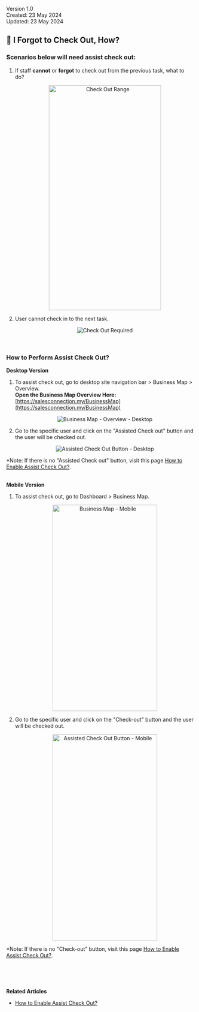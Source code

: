 Version 1.0<br>
Created: 23 May 2024<br>
Updated: 23 May 2024<br>
## 🚪 I Forgot to Check Out, How?

### Scenarios below will need assist check out:

  1. If staff **cannot** or **forgot** to check out from the previous task, what to do?<br>

     <p align="center">
        <img src="img/Check_Out_Range.png" alt="Check Out Range" width="300" height="600">
     </p>
     
  2. User cannot check in to the next task.<br>

     <p align="center">
        <img src="img/Check_Out_Required.png" alt="Check Out Required">
     </p>
     <br>
  
### How to Perform Assist Check Out?

  **Desktop Version**<br>
  1. To assist check out, go to desktop site navigation bar > Business Map > Overview.<br>
     **Open the Business Map Overview Here:** [https://salesconnection.my/BusinessMap](https://salesconnection.my/BusinessMap)<br>

     <p align="center">
        <img src="img/Business_Map_Overview.png" alt="Business Map - Overview - Desktop">
     </p>
     
  2. Go to the specific user and click on the "Assisted Check out" button and the user will be checked out.<br>

     <p align="center">
        <img src="img/Assisted_Check_Out_Button_Desktop.png" alt="Assisted Check Out Button - Desktop">
     </p>
     
  *Note: If there is no "Assisted Check out" button, visit this page [How to Enable Assist Check Out?](https://salesconnection.github.io/Sales-Connection-Support/Enable_Assist_Check_Out.html).<br><br>

  **Mobile Version**<br>
  1. To assist check out, go to Dashboard > Business Map.<br>

     <p align="center">
        <img src="img/Business_Map_Mobile.png" alt="Business Map - Mobile" width="280" height="550">
     </p>
     
  2. Go to the specific user and click on the "Check-out" button and the user will be checked out.<br>

     <p align="center">
        <img src="img/Assisted_Check_Out_Button_Mobile.png" alt="Assisted Check Out Button - Mobile" width="280" height="550">
     </p>

  *Note: If there is no "Check-out" button, visit this page [How to Enable Assist Check Out?](https://salesconnection.github.io/Sales-Connection-Support/Enable_Assist_Check_Out.html).
  
  <br><br><br>

**Related Articles**
- [How to Enable Assist Check Out?](Enable_Assist_Check_Out.md)
